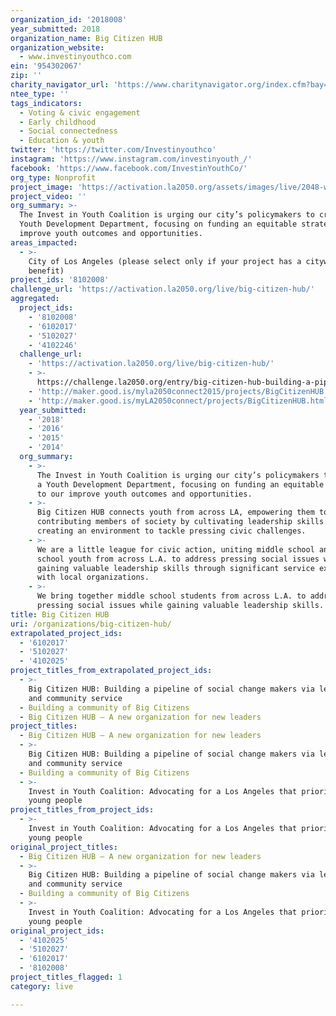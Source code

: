```yaml
---
organization_id: '2018008'
year_submitted: 2018
organization_name: Big Citizen HUB
organization_website:
  - www.investinyouthco.com
ein: '954302067'
zip: ''
charity_navigator_url: 'https://www.charitynavigator.org/index.cfm?bay=search.profile&ein=954302067'
ntee_type: ''
tags_indicators:
  - Voting & civic engagement
  - Early childhood
  - Social connectedness
  - Education & youth
twitter: 'https://twitter.com/Investinyouthco'
instagram: 'https://www.instagram.com/investinyouth_/'
facebook: 'https://www.facebook.com/InvestinYouthCo/'
org_type: Nonprofit
project_image: 'https://activation.la2050.org/assets/images/live/2048-wide/big-citizen-hub.jpg'
project_video: ''
org_summary: >-
  The Invest in Youth Coalition is urging our city’s policymakers to create a
  Youth Development Department, focusing on funding an equitable strategy to our
  improve youth outcomes and opportunities.
areas_impacted:
  - >-
    City of Los Angeles (please select only if your project has a citywide
    benefit)
project_ids: '8102008'
challenge_url: 'https://activation.la2050.org/live/big-citizen-hub/'
aggregated:
  project_ids:
    - '8102008'
    - '6102017'
    - '5102027'
    - '4102246'
  challenge_url:
    - 'https://activation.la2050.org/live/big-citizen-hub/'
    - >-
      https://challenge.la2050.org/entry/big-citizen-hub-building-a-pipeline-of-social-change-makers-via-leadership-and-community-service
    - 'http://maker.good.is/myla2050connect2015/projects/BigCitizenHUB.html'
    - 'http://maker.good.is/myLA2050connect/projects/BigCitizenHUB.html'
  year_submitted:
    - '2018'
    - '2016'
    - '2015'
    - '2014'
  org_summary:
    - >-
      The Invest in Youth Coalition is urging our city’s policymakers to create
      a Youth Development Department, focusing on funding an equitable strategy
      to our improve youth outcomes and opportunities.
    - >-
      Big Citizen HUB connects youth from across LA, empowering them to be
      contributing members of society by cultivating leadership skills and
      creating an environment to tackle pressing civic challenges.
    - >-
      We are a little league for civic action, uniting middle school and high
      school youth from across L.A. to address pressing social issues while
      gaining valuable leadership skills through significant service experiences
      with local organizations.
    - >-
      We bring together middle school students from across L.A. to address
      pressing social issues while gaining valuable leadership skills.
title: Big Citizen HUB
uri: /organizations/big-citizen-hub/
extrapolated_project_ids:
  - '6102017'
  - '5102027'
  - '4102025'
project_titles_from_extrapolated_project_ids:
  - >-
    Big Citizen HUB: Building a pipeline of social change makers via leadership
    and community service
  - Building a community of Big Citizens
  - Big Citizen HUB – A new organization for new leaders
project_titles:
  - Big Citizen HUB – A new organization for new leaders
  - >-
    Big Citizen HUB: Building a pipeline of social change makers via leadership
    and community service
  - Building a community of Big Citizens
  - >-
    Invest in Youth Coalition: Advocating for a Los Angeles that prioritizes
    young people 
project_titles_from_project_ids:
  - >-
    Invest in Youth Coalition: Advocating for a Los Angeles that prioritizes
    young people 
original_project_titles:
  - Big Citizen HUB – A new organization for new leaders
  - >-
    Big Citizen HUB: Building a pipeline of social change makers via leadership
    and community service
  - Building a community of Big Citizens
  - >-
    Invest in Youth Coalition: Advocating for a Los Angeles that prioritizes
    young people
original_project_ids:
  - '4102025'
  - '5102027'
  - '6102017'
  - '8102008'
project_titles_flagged: 1
category: live

---
```

